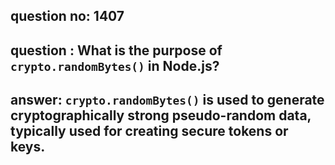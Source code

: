 
      
## question no: 1407

## question : What is the purpose of `crypto.randomBytes()` in Node.js?

## answer: `crypto.randomBytes()` is used to generate cryptographically strong pseudo-random data, typically used for creating secure tokens or keys.
      